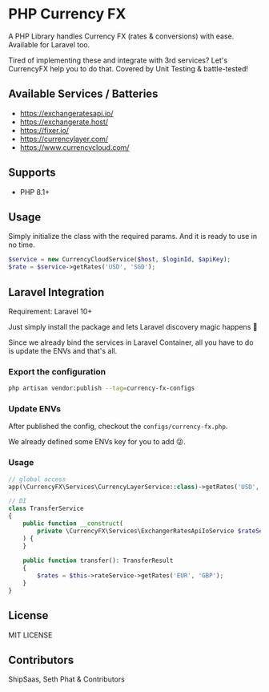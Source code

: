 # PHP Currency FX

A PHP Library handles Currency FX (rates & conversions) with ease. Available for Laravel too.

Tired of implementing these and integrate with 3rd services? Let's CurrencyFX help you to do that. Covered by Unit Testing & battle-tested!

## Available Services / Batteries
- https://exchangeratesapi.io/
- https://exchangerate.host/
- https://fixer.io/
- https://currencylayer.com/
- https://www.currencycloud.com/

## Supports
- PHP 8.1+

## Usage

Simply initialize the class with the required params. And it is ready to use in no time.

```php
$service = new CurrencyCloudService($host, $loginId, $apiKey);
$rate = $service->getRates('USD', 'SGD');
```

## Laravel Integration

Requirement: Laravel 10+

Just simply install the package and lets Laravel discovery magic happens 🥰

Since we already bind the services in Laravel Container, all you have to do is update the ENVs and that's all.

### Export the configuration

```bash
php artisan vendor:publish --tag=currency-fx-configs
```

### Update ENVs

After published the config, checkout the `configs/currency-fx.php`.

We already defined some ENVs key for you to add 😜.

### Usage

```php
// global access
app(\CurrencyFX\Services\CurrencyLayerService::class)->getRates('USD', 'EUR');

// DI
class TransferService
{
    public function __construct(
        private \CurrencyFX\Services\ExchangerRatesApiIoService $rateService
    ) {
    }
    
    public function transfer(): TransferResult
    {
        $rates = $this->rateService->getRates('EUR', 'GBP');
    }
}
```

## License
MIT LICENSE

## Contributors
ShipSaas, Seth Phat & Contributors